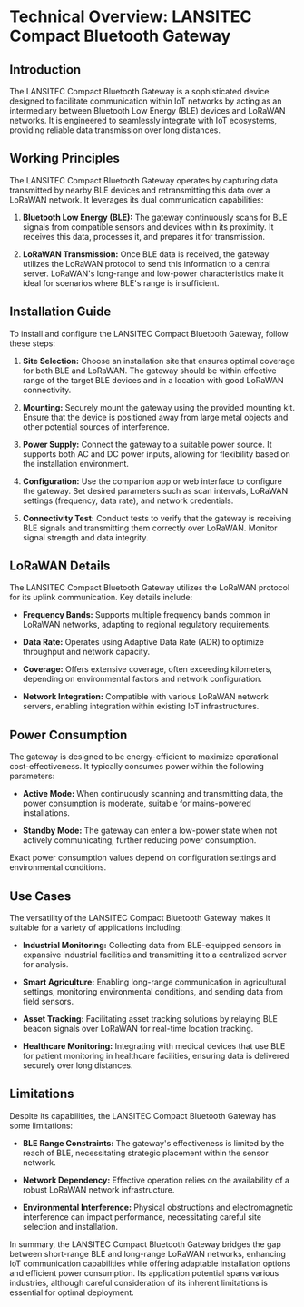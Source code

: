 # Technical Overview: LANSITEC Compact Bluetooth Gateway

## Introduction
The LANSITEC Compact Bluetooth Gateway is a sophisticated device designed to facilitate communication within IoT networks by acting as an intermediary between Bluetooth Low Energy (BLE) devices and LoRaWAN networks. It is engineered to seamlessly integrate with IoT ecosystems, providing reliable data transmission over long distances.

## Working Principles
The LANSITEC Compact Bluetooth Gateway operates by capturing data transmitted by nearby BLE devices and retransmitting this data over a LoRaWAN network. It leverages its dual communication capabilities:

1. **Bluetooth Low Energy (BLE):** The gateway continuously scans for BLE signals from compatible sensors and devices within its proximity. It receives this data, processes it, and prepares it for transmission.

2. **LoRaWAN Transmission:** Once BLE data is received, the gateway utilizes the LoRaWAN protocol to send this information to a central server. LoRaWAN's long-range and low-power characteristics make it ideal for scenarios where BLE's range is insufficient.

## Installation Guide
To install and configure the LANSITEC Compact Bluetooth Gateway, follow these steps:

1. **Site Selection:** Choose an installation site that ensures optimal coverage for both BLE and LoRaWAN. The gateway should be within effective range of the target BLE devices and in a location with good LoRaWAN connectivity.

2. **Mounting:** Securely mount the gateway using the provided mounting kit. Ensure that the device is positioned away from large metal objects and other potential sources of interference.

3. **Power Supply:** Connect the gateway to a suitable power source. It supports both AC and DC power inputs, allowing for flexibility based on the installation environment.

4. **Configuration:** Use the companion app or web interface to configure the gateway. Set desired parameters such as scan intervals, LoRaWAN settings (frequency, data rate), and network credentials.

5. **Connectivity Test:** Conduct tests to verify that the gateway is receiving BLE signals and transmitting them correctly over LoRaWAN. Monitor signal strength and data integrity.

## LoRaWAN Details
The LANSITEC Compact Bluetooth Gateway utilizes the LoRaWAN protocol for its uplink communication. Key details include:

- **Frequency Bands:** Supports multiple frequency bands common in LoRaWAN networks, adapting to regional regulatory requirements.
  
- **Data Rate:** Operates using Adaptive Data Rate (ADR) to optimize throughput and network capacity.

- **Coverage:** Offers extensive coverage, often exceeding kilometers, depending on environmental factors and network configuration.

- **Network Integration:** Compatible with various LoRaWAN network servers, enabling integration within existing IoT infrastructures.

## Power Consumption
The gateway is designed to be energy-efficient to maximize operational cost-effectiveness. It typically consumes power within the following parameters:

- **Active Mode:** When continuously scanning and transmitting data, the power consumption is moderate, suitable for mains-powered installations.
  
- **Standby Mode:** The gateway can enter a low-power state when not actively communicating, further reducing power consumption.

Exact power consumption values depend on configuration settings and environmental conditions.

## Use Cases
The versatility of the LANSITEC Compact Bluetooth Gateway makes it suitable for a variety of applications including:

- **Industrial Monitoring:** Collecting data from BLE-equipped sensors in expansive industrial facilities and transmitting it to a centralized server for analysis.

- **Smart Agriculture:** Enabling long-range communication in agricultural settings, monitoring environmental conditions, and sending data from field sensors.

- **Asset Tracking:** Facilitating asset tracking solutions by relaying BLE beacon signals over LoRaWAN for real-time location tracking.

- **Healthcare Monitoring:** Integrating with medical devices that use BLE for patient monitoring in healthcare facilities, ensuring data is delivered securely over long distances.

## Limitations
Despite its capabilities, the LANSITEC Compact Bluetooth Gateway has some limitations:

- **BLE Range Constraints:** The gateway's effectiveness is limited by the reach of BLE, necessitating strategic placement within the sensor network.

- **Network Dependency:** Effective operation relies on the availability of a robust LoRaWAN network infrastructure.

- **Environmental Interference:** Physical obstructions and electromagnetic interference can impact performance, necessitating careful site selection and installation.

In summary, the LANSITEC Compact Bluetooth Gateway bridges the gap between short-range BLE and long-range LoRaWAN networks, enhancing IoT communication capabilities while offering adaptable installation options and efficient power consumption. Its application potential spans various industries, although careful consideration of its inherent limitations is essential for optimal deployment.
